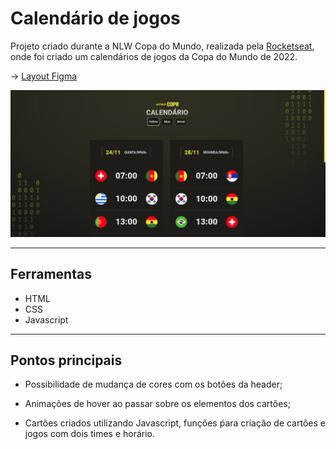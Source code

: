 # Calendário de jogos

Projeto criado durante a NLW Copa do Mundo, realizada pela [Rocketseat](https://www.rocketseat.com.br/), onde foi criado um calendários de jogos da Copa do Mundo de 2022.

-> [Layout Figma](https://www.figma.com/community/file/1169028052212317700)

![Preview](./assets/preview.png)

---

## Ferramentas

- HTML
- CSS
- Javascript

---

## Pontos principais

- Possibilidade de mudança de cores com os botões da header;

- Animações de hover ao passar sobre os elementos dos cartões;

- Cartões criados utilizando Javascript, funções ṕara criação de cartões e jogos com dois times e horário.
